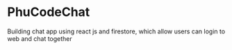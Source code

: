 # PhuCodeChat
Building chat app using react js and firestore, which allow users can login to web and chat together
